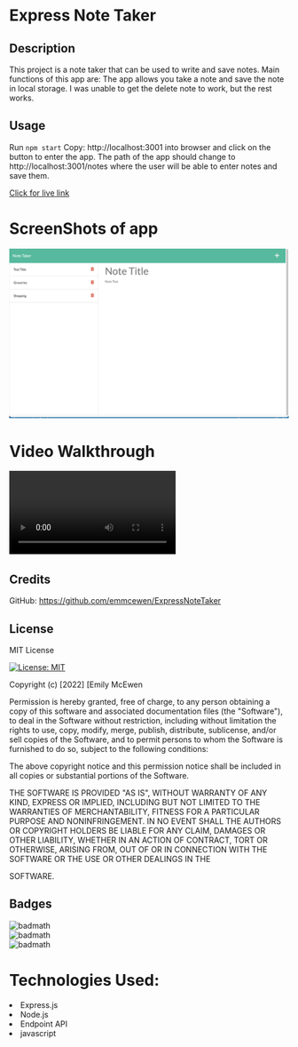 # Express Note Taker

## Description

This project is a note taker that can be used to write and save notes. 
Main functions of this app are: 
The app allows you take a note and save the note in local storage. I was unable to get the delete note to work, but the rest works.

## Usage
Run `npm start`
Copy: http://localhost:3001 into browser and click on the button to enter the app. The path of the app should change to http://localhost:3001/notes where the user will be able to enter notes and save them.

 <a href="https://github.com/emmcewen/ExpressNoteTaker">Click for live link</a>

# ScreenShots of app
![screenshot1](Assets/Express%20NoteTaker.png)

# Video Walkthrough
![Video](Assets/ExpressNoteTaker_walkthrough.mov)

## Credits

GitHub: https://github.com/emmcewen/ExpressNoteTaker

## License
MIT License

[![License: MIT](https://img.shields.io/badge/License-MIT-yellow.svg)](https://opensource.org/licenses/MIT)

Copyright (c) [2022] [Emily McEwen

Permission is hereby granted, free of charge, to any person obtaining a copy
of this software and associated documentation files (the "Software"), to deal
in the Software without restriction, including without limitation the rights
to use, copy, modify, merge, publish, distribute, sublicense, and/or sell
copies of the Software, and to permit persons to whom the Software is
furnished to do so, subject to the following conditions:

The above copyright notice and this permission notice shall be included in all
copies or substantial portions of the Software.

THE SOFTWARE IS PROVIDED "AS IS", WITHOUT WARRANTY OF ANY KIND, EXPRESS OR
IMPLIED, INCLUDING BUT NOT LIMITED TO THE WARRANTIES OF MERCHANTABILITY,
FITNESS FOR A PARTICULAR PURPOSE AND NONINFRINGEMENT. IN NO EVENT SHALL THE
AUTHORS OR COPYRIGHT HOLDERS BE LIABLE FOR ANY CLAIM, DAMAGES OR OTHER
LIABILITY, WHETHER IN AN ACTION OF CONTRACT, TORT OR OTHERWISE, ARISING FROM,
OUT OF OR IN CONNECTION WITH THE SOFTWARE OR THE USE OR OTHER DEALINGS IN THE

SOFTWARE.

## Badges

![badmath](https://img.shields.io/static/v1?label=JavaScript&message=72%&color=blue)<br>
![badmath](https://img.shields.io/static/v1?label=Handlebars&message=23%&color=orange)<br>
![badmath](https://img.shields.io/static/v1?label=CSS&message=4%&color=yellow)<br>


# Technologies Used:
<li>Express.js</li>
<li> Node.js</li>
<li>Endpoint API</li>
<li>javascript</li>


  
  




  
  